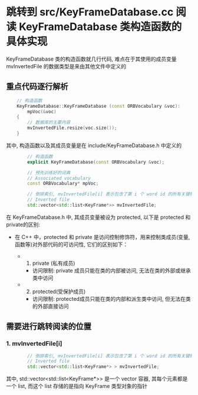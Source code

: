# 跳转到 src/KeyFrameDatabase.cc 阅读 KeyFrameDatabase 类构造函数的具体实现

KeyFrameDatabase 类的构造函数就几行代码, 难点在于其使用的成员变量 mvInvertedFile 的数据类型是来由其他文件中定义的


## 重点代码逐行解析

```c++
    // 构造函数
    KeyFrameDatabase::KeyFrameDatabase (const ORBVocabulary &voc):
        mpVoc(&voc)
    {
        // 数据库的主要内容
        mvInvertedFile.resize(voc.size());
    }
```

其中, 构造函数以及其成员变量是在 include/KeyFrameDatabase.h 中定义的

```c++
        // 构造函数
        explicit KeyFrameDatabase(const ORBVocabulary &voc);
```

```c++
        // 预先训练好的词典
        // Associated vocabulary
        const ORBVocabulary* mpVoc;

        // 倒排索引, mvInvertedFile[i] 表示包含了第 i 个 word id 的所有关键帧
        // Inverted file
        std::vector<std::list<KeyFrame*>> mvInvertedFile;
```

在 KeyFrameDatabase.h 中, 其成员变量被设为 protected, 以下是 protected 和 private的区别:

* 在 C++ 中，protected 和 private 是访问控制修饰符，用来控制类成员(变量, 函数等)对外部代码的可访问性, 它们的区别如下：

    * 1. private (私有成员)
        * 访问限制: private 成员只能在类的内部被访问, 无法在类的外部或继承类中访问
    * 2. protected(受保护成员)
        * 访问限制: protected成员只能在类的内部和派生类中访问, 但无法在类的外部直接访问


## 需要进行跳转阅读的位置

### 1. mvInvertedFile[i]

```c++
        // 倒排索引, mvInvertedFile[i] 表示包含了第 i 个 word id 的所有关键帧
        // Inverted file
        std::vector<std::list<KeyFrame*> > mvInvertedFile;
```

其中, std::vector<std::list<KeyFrame*>> 是一个 vector 容器, 其每个元素都是一个 list, 而这个 list 存储的是指向 KeyFrame 类型对象的指针
